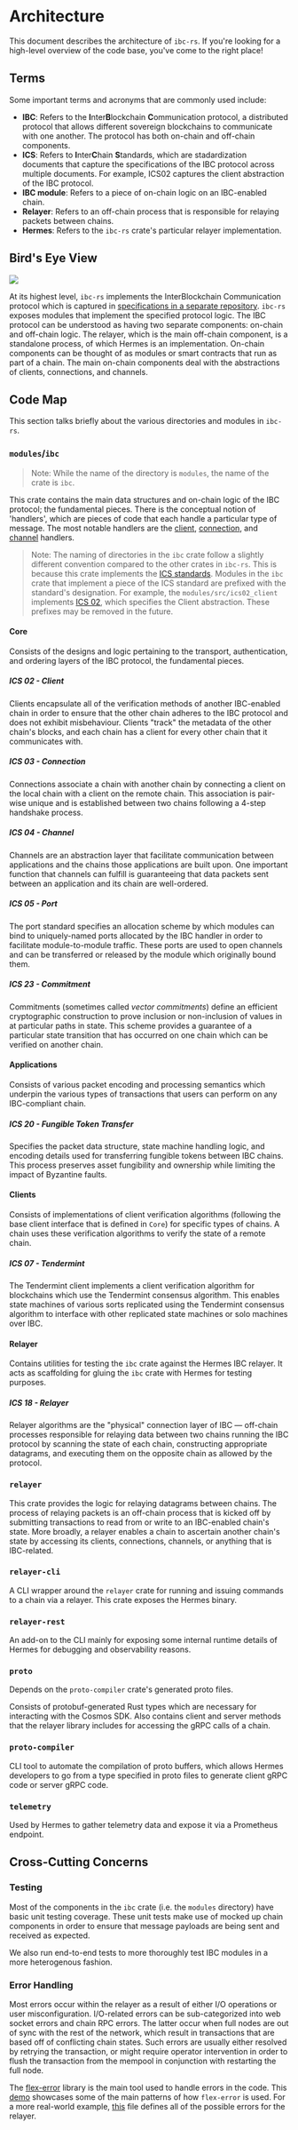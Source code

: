 # Architecture

This document describes the architecture of `ibc-rs`. If you're looking for a
high-level overview of the code base, you've come to the right place!

## Terms

Some important terms and acronyms that are commonly used include:

- **IBC**: Refers to the **I**nter**B**lockchain **C**ommunication protocol, a
  distributed protocol that allows different sovereign blockchains to
  communicate with one another. The protocol has both on-chain and off-chain
  components.
- **ICS**: Refers to **I**nter**C**hain **S**tandards, which are stadardization
  documents that capture the specifications of the IBC protocol across multiple
  documents. For example, ICS02 captures the client abstraction of the IBC
  protocol.
- **IBC module**: Refers to a piece of on-chain logic on an IBC-enabled chain.
- **Relayer**: Refers to an off-chain process that is responsible for relaying
  packets between chains.
- **Hermes**: Refers to the `ibc-rs` crate's particular relayer implementation.

## Bird's Eye View

![][layout-image]

At its highest level, `ibc-rs` implements the InterBlockchain Communication
protocol which is captured in [specifications in a separate
repository][ibc-specs]. `ibc-rs` exposes modules that implement the specified
protocol logic. The IBC protocol can be understood as having two separate
components: on-chain and off-chain logic. The relayer, which is the main
off-chain component, is a standalone process, of which Hermes is an
implementation. On-chain components can be thought of as modules or smart
contracts that run as part of a chain. The main on-chain components deal with
the abstractions of clients, connections, and channels.

## Code Map

This section talks briefly about the various directories and modules in
`ibc-rs`.

### `modules`/`ibc`

> Note: While the name of the directory is `modules`, the name of the crate is
> `ibc`.

This crate contains the main data structures and on-chain logic of the IBC
protocol; the fundamental pieces. There is the conceptual notion of 'handlers',
which are pieces of code that each handle a particular type of message. The most
notable handlers are the [client][ibc-client], [connection][ibc-connection], and
[channel][ibc-channel] handlers.

> Note: The naming of directories in the `ibc` crate follow a slightly different
> convention compared to the other crates in `ibc-rs`. This is because this
> crate implements the [ICS standards][ics-standards]. Modules in the `ibc`
> crate that implement a piece of the ICS standard are prefixed with the
> standard's designation. For example, the `modules/src/ics02_client` implements
> [ICS 02][ics02], which specifies the Client abstraction. These prefixes may be
> removed in the future.

#### Core

Consists of the designs and logic pertaining to the transport, authentication,
and ordering layers of the IBC protocol, the fundamental pieces.

##### ICS 02 - Client

Clients encapsulate all of the verification methods of another IBC-enabled chain
in order to ensure that the other chain adheres to the IBC protocol and does not
exhibit misbehaviour. Clients "track" the metadata of the other chain's blocks,
and each chain has a client for every other chain that it communicates with.

##### ICS 03 - Connection

Connections associate a chain with another chain by connecting a client on the
local chain with a client on the remote chain. This association is pair-wise
unique and is established between two chains following a 4-step handshake
process.

##### ICS 04 - Channel

Channels are an abstraction layer that facilitate communication between
applications and the chains those applications are built upon. One important
function that channels can fulfill is guaranteeing that data packets sent
between an application and its chain are well-ordered.

##### ICS 05 - Port

The port standard specifies an allocation scheme by which modules can bind to
uniquely-named ports allocated by the IBC handler in order to facilitate
module-to-module traffic. These ports are used to open channels and can be
transferred or released by the module which originally bound them.

##### ICS 23 - Commitment

Commitments (sometimes called *vector commitments*) define an efficient
cryptographic construction to prove inclusion or non-inclusion of values in at
particular paths in state. This scheme provides a guarantee of a particular
state transition that has occurred on one chain which can be verified on another
chain.

#### Applications

Consists of various packet encoding and processing semantics which underpin the
various types of transactions that users can perform on any IBC-compliant chain.

##### ICS 20 - Fungible Token Transfer

Specifies the packet data structure, state machine handling logic, and encoding
details used for transferring fungible tokens between IBC chains. This process
preserves asset fungibility and ownership while limiting the impact of Byzantine
faults.

#### Clients

Consists of implementations of client verification algorithms (following the
base client interface that is defined in `Core`) for specific types of chains. A
chain uses these verification algorithms to verify the state of a remote chain.

##### ICS 07 - Tendermint

The Tendermint client implements a client verification algorithm for blockchains
which use the Tendermint consensus algorithm. This enables state machines of
various sorts replicated using the Tendermint consensus algorithm to interface
with other replicated state machines or solo machines over IBC.

#### Relayer

Contains utilities for testing the `ibc` crate against the Hermes IBC relayer.
It acts as scaffolding for gluing the `ibc` crate with Hermes for testing
purposes.

##### ICS 18 - Relayer

Relayer algorithms are the "physical" connection layer of IBC — off-chain
processes responsible for relaying data between two chains running the IBC
protocol by scanning the state of each chain, constructing appropriate
datagrams, and executing them on the opposite chain as allowed by the protocol.

### `relayer`

This crate provides the logic for relaying datagrams between chains. The process
of relaying packets is an off-chain process that is kicked off by submitting
transactions to read from or write to an IBC-enabled chain's state. More
broadly, a relayer enables a chain to ascertain another chain's state by
accessing its clients, connections, channels, or anything that is IBC-related.

### `relayer-cli`

A CLI wrapper around the `relayer` crate for running and issuing commands to a
chain via a relayer. This crate exposes the Hermes binary.

### `relayer-rest`

An add-on to the CLI mainly for exposing some internal runtime details of Hermes
for debugging and observability reasons.

### `proto`

Depends on the `proto-compiler` crate's generated proto files.

Consists of protobuf-generated Rust types which are necessary for interacting
with the Cosmos SDK. Also contains client and server methods that the relayer
library includes for accessing the gRPC calls of a chain.

### `proto-compiler`

CLI tool to automate the compilation of proto buffers, which allows Hermes
developers to go from a type specified in proto files to generate client gRPC
code or server gRPC code.

### `telemetry`

Used by Hermes to gather telemetry data and expose it via a Prometheus endpoint.

## Cross-Cutting Concerns

### Testing

Most of the components in the `ibc` crate (i.e. the `modules` directory) have
basic unit testing coverage. These unit tests make use of mocked up chain
components in order to ensure that message payloads are being sent and received
as expected.

We also run end-to-end tests to more thoroughly test IBC modules in a more
heterogenous fashion.

### Error Handling

Most errors occur within the relayer as a result of either I/O operations or
user misconfiguration. I/O-related errors can be sub-categorized into web socket
errors and chain RPC errors. The latter occur when full nodes are out of sync
with the rest of the network, which result in transactions that are based off of
conflicting chain states. Such errors are usually either resolved by retrying
the transaction, or might require operator intervention in order to flush the
transaction from the mempool in conjunction with restarting the full node.

The [flex-error][flex-error] library is the main tool used to handle errors in
the code. This [demo][flex-error-demo] showcases some of the main patterns of
how `flex-error` is used. For a more real-world example, [this][relayer-errors]
file defines all of the possible errors for the relayer.

[flex-error]: https://github.com/informalsystems/flex-error

[flex-error-demo]: https://github.com/informalsystems/flex-error/blob/master/flex-error-demo-full/src/main.rs

[ibc-specs]: https://github.com/cosmos/ibc#interchain-standards

[ics-standards]: https://github.com/cosmos/ibc#standardisation

[ibc-client]: https://github.com/informalsystems/ibc-rs/tree/master/modules/src/core/ics02_client

[ibc-connection]: https://github.com/informalsystems/ibc-rs/tree/master/modules/src/core/ics03_connection

[ibc-channel]: https://github.com/informalsystems/ibc-rs/tree/master/modules/src/core/ics04_channel

[ics02]: https://github.com/cosmos/ibc/blob/master/spec/core/ics-002-client-semantics/README.md

[layout-image]: assets/ibc-rs-layout.png

[relayer-errors]: https://github.com/informalsystems/ibc-rs/blob/master/relayer/src/error.rs
